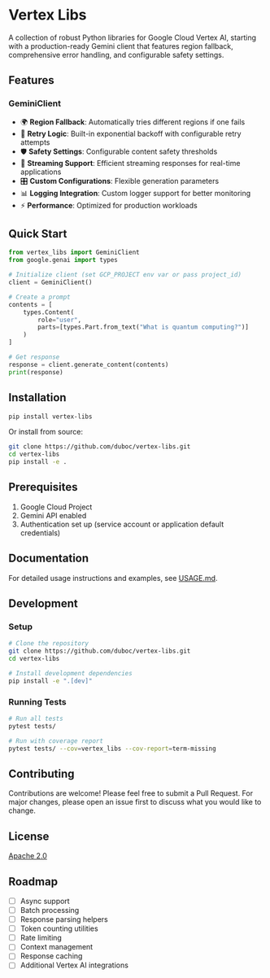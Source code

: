 # Vertex Libs

A collection of robust Python libraries for Google Cloud Vertex AI, starting with a production-ready Gemini client that features region fallback, comprehensive error handling, and configurable safety settings.

## Features

### GeminiClient

- 🌍 **Region Fallback**: Automatically tries different regions if one fails
- 🔄 **Retry Logic**: Built-in exponential backoff with configurable retry attempts
- 🛡️ **Safety Settings**: Configurable content safety thresholds
- 📝 **Streaming Support**: Efficient streaming responses for real-time applications
- 🎛️ **Custom Configurations**: Flexible generation parameters
- 📊 **Logging Integration**: Custom logger support for better monitoring
- ⚡ **Performance**: Optimized for production workloads

## Quick Start

```python
from vertex_libs import GeminiClient
from google.genai import types

# Initialize client (set GCP_PROJECT env var or pass project_id)
client = GeminiClient()

# Create a prompt
contents = [
    types.Content(
        role="user",
        parts=[types.Part.from_text("What is quantum computing?")]
    )
]

# Get response
response = client.generate_content(contents)
print(response)
```

## Installation

```bash
pip install vertex-libs
```

Or install from source:

```bash
git clone https://github.com/duboc/vertex-libs.git
cd vertex-libs
pip install -e .
```

## Prerequisites

1. Google Cloud Project
2. Gemini API enabled
3. Authentication set up (service account or application default credentials)

## Documentation

For detailed usage instructions and examples, see [USAGE.md](USAGE.md).

## Development

### Setup

```bash
# Clone the repository
git clone https://github.com/duboc/vertex-libs.git
cd vertex-libs

# Install development dependencies
pip install -e ".[dev]"
```

### Running Tests

```bash
# Run all tests
pytest tests/

# Run with coverage report
pytest tests/ --cov=vertex_libs --cov-report=term-missing
```

## Contributing

Contributions are welcome! Please feel free to submit a Pull Request. For major changes, please open an issue first to discuss what you would like to change.

## License

[Apache 2.0](LICENSE)

## Roadmap

- [ ] Async support
- [ ] Batch processing
- [ ] Response parsing helpers
- [ ] Token counting utilities
- [ ] Rate limiting
- [ ] Context management
- [ ] Response caching
- [ ] Additional Vertex AI integrations